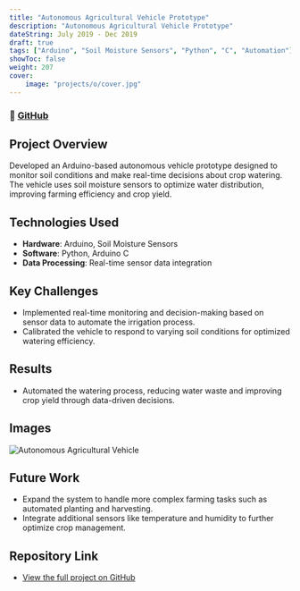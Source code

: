 ```yaml
---
title: "Autonomous Agricultural Vehicle Prototype"
description: "Autonomous Agricultural Vehicle Prototype"
dateString: July 2019 - Dec 2019
draft: true
tags: ["Arduino", "Soil Moisture Sensors", "Python", "C", "Automation"]
showToc: false
weight: 207
cover:
    image: "projects/o/cover.jpg"
--- 
```

### 🔗 [GitHub](https://github.com/OpenQuad-RMI/openquad)

## Project Overview
Developed an Arduino-based autonomous vehicle prototype designed to monitor soil conditions and make real-time decisions about crop watering. The vehicle uses soil moisture sensors to optimize water distribution, improving farming efficiency and crop yield.

## Technologies Used
- **Hardware**: Arduino, Soil Moisture Sensors
- **Software**: Python, Arduino C
- **Data Processing**: Real-time sensor data integration

## Key Challenges
- Implemented real-time monitoring and decision-making based on sensor data to automate the irrigation process.
- Calibrated the vehicle to respond to varying soil conditions for optimized watering efficiency.

## Results
- Automated the watering process, reducing water waste and improving crop yield through data-driven decisions. 

## Images
![Autonomous Agricultural Vehicle](link-to-image)

## Future Work
- Expand the system to handle more complex farming tasks such as automated planting and harvesting.
- Integrate additional sensors like temperature and humidity to further optimize crop management.

## Repository Link
- [View the full project on GitHub](https://github.com/your-username/autonomous-agricultural-vehicle)

